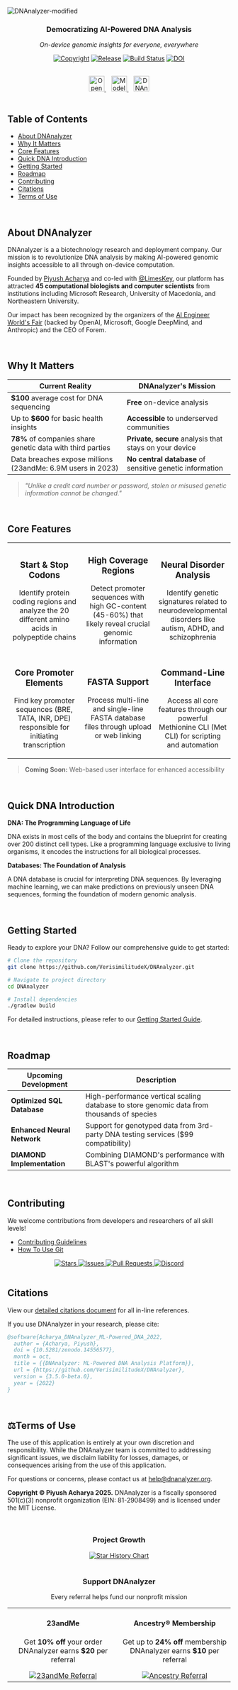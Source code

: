 ![DNAnalyzer-modified](https://user-images.githubusercontent.com/96280466/221687615-698969a1-8d39-4278-aa92-8f713625f165.png)

<div align="center">
<h3>Democratizing AI-Powered DNA Analysis</h3>
<p><i>On-device genomic insights for everyone, everywhere</i></p>

[![Copyright](https://img.shields.io/badge/copyright-2025-blue?style=for-the-badge)](https://github.com/VERISIMILITUDEX/DNAnalyzer)
[![Release](https://img.shields.io/github/v/release/VERISIMILITUDEX/DNAnalyzer?style=for-the-badge&color=green)](https://github.com/VERISIMILITUDEX/DNAnalyzer/releases)
[![Build Status](https://img.shields.io/github/actions/workflow/status/VerisimilitudeX/DNAnalyzer/gradle.yml?style=for-the-badge)](https://github.com/VerisimilitudeX/DNAnalyzer/actions/workflows/gradle.yml)
[![DOI](https://img.shields.io/badge/DOI-10.5281%2Fzenodo.14556578-blue?style=for-the-badge)](https://zenodo.org/records/14556578)

<br>

<a href="https://github.com/codespaces/new?hide_repo_select=true&ref=main&repo=519909104&machine=largePremiumLinux&location=WestUs&skip_quickstart=true&geo=UsWest">
    <img src="https://github.com/codespaces/badge.svg" alt="Open in GitHub Codespaces" style="height: 35px" />
</a>&nbsp;&nbsp;
<a href="https://huggingface.co/DNAnalyzer">
    <img src="https://huggingface.co/datasets/huggingface/badges/resolve/main/sign-in-with-huggingface-xl-dark.svg" alt="Model in Hugging Face" style="height: 35px" />
</a>&nbsp;&nbsp;
<a href="https://www.producthunt.com/posts/dnanalyzer?utm_source=badge-featured&utm_medium=badge&utm_souce=badge-dnanalyzer">
    <img src="https://api.producthunt.com/widgets/embed-image/v1/featured.svg?post_id=401710&theme=dark" alt="DNAnalyzer on Product Hunt" style="height: 35px" />
</a>

</div>

<br>

## Table of Contents

- [About DNAnalyzer](#-about-dnanalyzer)
- [Why It Matters](#-why-it-matters)
- [Core Features](#-core-features)
- [Quick DNA Introduction](#-quick-dna-introduction)
- [Getting Started](#-getting-started)
- [Roadmap](#-roadmap)
- [Contributing](#-contributing)
- [Citations](#-citations)
- [Terms of Use](#-terms-of-use)

<br>

## About DNAnalyzer

DNAnalyzer is a a biotechnology research and deployment company. Our mission is to revolutionize DNA analysis by making AI-powered genomic insights accessible to all through on-device computation.

Founded by [Piyush Acharya](https://github.com/VerisimilitudeX) and co-led with [@LimesKey](https://github.com/LimesKey), our platform has attracted **45 computational biologists and computer scientists** from institutions including Microsoft Research, University of Macedonia, and Northeastern University.

Our impact has been recognized by the organizers of the [AI Engineer World's Fair](https://www.ai.engineer/worldsfair) (backed by OpenAI, Microsoft, Google DeepMind, and Anthropic) and the CEO of Forem.

<br>

## Why It Matters

<div align="center">

| Current Reality | DNAnalyzer's Mission |
|---|---|
| **$100** average cost for DNA sequencing | **Free** on-device analysis |
| Up to **$600** for basic health insights | **Accessible** to underserved communities |
| **78%** of companies share genetic data with third parties | **Private, secure** analysis that stays on your device |
| Data breaches expose millions (23andMe: 6.9M users in 2023) | **No central database** of sensitive genetic information |

</div>

> *"Unlike a credit card number or password, stolen or misused genetic information cannot be changed."*

<br>

## Core Features

<table>
  <tr>
    <td width="33%" align="center">
      <h3>Start & Stop Codons</h3>
      <p>Identify protein coding regions and analyze the 20 different amino acids in polypeptide chains</p>
    </td>
    <td width="33%" align="center">
      <h3>High Coverage Regions</h3>
      <p>Detect promoter sequences with high GC-content (45-60%) that likely reveal crucial genomic information</p>
    </td>
    <td width="33%" align="center">
      <h3>Neural Disorder Analysis</h3>
      <p>Identify genetic signatures related to neurodevelopmental disorders like autism, ADHD, and schizophrenia</p>
    </td>
  </tr>
  <tr>
    <td width="33%" align="center">
      <h3>Core Promoter Elements</h3>
      <p>Find key promoter sequences (BRE, TATA, INR, DPE) responsible for initiating transcription</p>
    </td>
    <td width="33%" align="center">
      <h3>FASTA Support</h3>
      <p>Process multi-line and single-line FASTA database files through upload or web linking</p>
    </td>
    <td width="33%" align="center">
      <h3>Command-Line Interface</h3>
      <p>Access all core features through our powerful Methionine CLI (Met CLI) for scripting and automation</p>
    </td>
  </tr>
</table>

> **Coming Soon:** Web-based user interface for enhanced accessibility

<br>

## Quick DNA Introduction

**DNA: The Programming Language of Life**

DNA exists in most cells of the body and contains the blueprint for creating over 200 distinct cell types. Like a programming language exclusive to living organisms, it encodes the instructions for all biological processes.

**Databases: The Foundation of Analysis**

A DNA database is crucial for interpreting DNA sequences. By leveraging machine learning, we can make predictions on previously unseen DNA sequences, forming the foundation of modern genomic analysis.

<br>

## Getting Started

Ready to explore your DNA? Follow our comprehensive guide to get started:

```bash
# Clone the repository
git clone https://github.com/VerisimilitudeX/DNAnalyzer.git

# Navigate to project directory
cd DNAnalyzer

# Install dependencies
./gradlew build
```

For detailed instructions, please refer to our [Getting Started Guide](docs/getting-started.md).

<br>

## Roadmap

<div align="center">

| Upcoming Development | Description |
|---|---|
| **Optimized SQL Database** | High-performance vertical scaling database to store genomic data from thousands of species |
| **Enhanced Neural Network** | Support for genotyped data from 3rd-party DNA testing services ($99 compatibility) |
| **DIAMOND Implementation** | Combining DIAMOND's performance with BLAST's powerful algorithm |

</div>

<br>

## Contributing

We welcome contributions from developers and researchers of all skill levels!

- [Contributing Guidelines](./docs/contributing/Contribution_Guidelines.md)
- [How To Use Git](./docs/contributing/CONTRIBUTING.md)

<div align="center">
  <a href="https://github.com/VerisimilitudeX/DNAnalyzer/stargazers">
    <img src="https://img.shields.io/github/stars/VerisimilitudeX/DNAnalyzer?style=for-the-badge&color=yellow" alt="Stars">
  </a>
  <a href="https://github.com/VerisimilitudeX/DNAnalyzer/issues">
    <img src="https://img.shields.io/github/issues/VerisimilitudeX/DNAnalyzer?style=for-the-badge" alt="Issues">
  </a>
  <a href="https://github.com/VerisimilitudeX/DNAnalyzer/pulls">
    <img src="https://img.shields.io/github/issues-pr/VerisimilitudeX/DNAnalyzer?style=for-the-badge" alt="Pull Requests">
  </a>
  <a href="https://discord.gg/X3YCvGf2Ug">
    <img src="https://img.shields.io/discord/1033196198816915516?style=for-the-badge&logo=discord&logoColor=white" alt="Discord">
  </a>
</div>

<br>

## Citations

View our [detailed citations document](docs/citations.md) for all in-line references.

If you use DNAnalyzer in your research, please cite:

```bibtex
@software{Acharya_DNAnalyzer_ML-Powered_DNA_2022,
  author = {Acharya, Piyush},
  doi = {10.5281/zenodo.14556577},
  month = oct,
  title = {{DNAnalyzer: ML-Powered DNA Analysis Platform}},
  url = {https://github.com/VerisimilitudeX/DNAnalyzer},
  version = {3.5.0-beta.0},
  year = {2022}
}
```

<br>

## ⚖Terms of Use

The use of this application is entirely at your own discretion and responsibility. While the DNAnalyzer team is committed to addressing significant issues, we disclaim liability for losses, damages, or consequences arising from the use of this application.

For questions or concerns, please contact us at help@dnanalyzer.org.

**Copyright © Piyush Acharya 2025.** DNAnalyzer is a fiscally sponsored 501(c)(3) nonprofit organization (EIN: 81-2908499) and is licensed under the MIT License.

<br>

<div align="center">
  <h3>Project Growth</h3>
  <a href="https://star-history.com/#VerisimilitudeX/DNAnalyzer&Date">
    <picture>
      <source media="(prefers-color-scheme: dark)" srcset="https://api.star-history.com/svg?repos=VerisimilitudeX/DNAnalyzer&type=Date&theme=dark" />
      <source media="(prefers-color-scheme: light)" srcset="https://api.star-history.com/svg?repos=VerisimilitudeX/DNAnalyzer&type=Date" />
      <img alt="Star History Chart" src="https://api.star-history.com/svg?repos=VerisimilitudeX/DNAnalyzer&type=Date" />
    </picture>
  </a>
</div>

<br>

<div align="center">
  <h3>Support DNAnalyzer</h3>
  <p>Every referral helps fund our nonprofit mission</p>

  <table>
    <tr>
      <td align="center">
        <h4>23andMe</h4>
        <p>Get <strong>10% off</strong> your order<br>DNAnalyzer earns <strong>$20</strong> per referral</p>
        <a href="https://refer.23andme.com/s/ruxd4" target="_blank">
          <img src="https://img.shields.io/badge/Get_10%25_Off-23andMe-4285F4?style=for-the-badge" alt="23andMe Referral">
        </a>
      </td>
      <td align="center">
        <h4>Ancestry® Membership</h4>
        <p>Get up to <strong>24% off</strong> membership<br>DNAnalyzer earns <strong>$10</strong> per referral</p>
        <a href="https://refer.ancestry.com/verisimilitude11!6699046cdf!a" target="_blank">
          <img src="https://img.shields.io/badge/Get_24%25_Off-Ancestry-83C36D?style=for-the-badge" alt="Ancestry Referral">
        </a>
      </td>
    </tr>
  </table>
</div>

